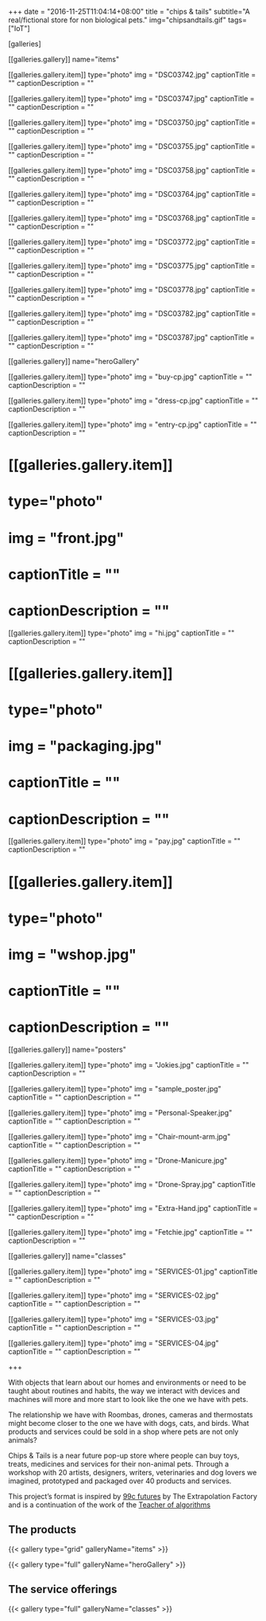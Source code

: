+++
date = "2016-11-25T11:04:14+08:00"
title = "chips & tails"
subtitle="A real/fictional store for non biological pets."
img="chipsandtails.gif"
tags=["IoT"]

[galleries]

[[galleries.gallery]]
  name="items"

  [[galleries.gallery.item]]
  type="photo"
  img = "DSC03742.jpg"
  captionTitle = ""
  captionDescription = ""

  [[galleries.gallery.item]]
  type="photo"
  img = "DSC03747.jpg"
  captionTitle = ""
  captionDescription = ""

  [[galleries.gallery.item]]
  type="photo"
  img = "DSC03750.jpg"
  captionTitle = ""
  captionDescription = ""

  [[galleries.gallery.item]]
  type="photo"
  img = "DSC03755.jpg"
  captionTitle = ""
  captionDescription = ""

  [[galleries.gallery.item]]
  type="photo"
  img = "DSC03758.jpg"
  captionTitle = ""
  captionDescription = ""

  [[galleries.gallery.item]]
  type="photo"
  img = "DSC03764.jpg"
  captionTitle = ""
  captionDescription = ""

  [[galleries.gallery.item]]
  type="photo"
  img = "DSC03768.jpg"
  captionTitle = ""
  captionDescription = ""

  [[galleries.gallery.item]]
  type="photo"
  img = "DSC03772.jpg"
  captionTitle = ""
  captionDescription = ""

  [[galleries.gallery.item]]
  type="photo"
  img = "DSC03775.jpg"
  captionTitle = ""
  captionDescription = ""

  [[galleries.gallery.item]]
  type="photo"
  img = "DSC03778.jpg"
  captionTitle = ""
  captionDescription = ""

  [[galleries.gallery.item]]
  type="photo"
  img = "DSC03782.jpg"
  captionTitle = ""
  captionDescription = ""

  [[galleries.gallery.item]]
  type="photo"
  img = "DSC03787.jpg"
  captionTitle = ""
  captionDescription = ""

[[galleries.gallery]]
  name="heroGallery"

  [[galleries.gallery.item]]
  type="photo"
  img = "buy-cp.jpg"
  captionTitle = ""
  captionDescription = ""

  [[galleries.gallery.item]]
  type="photo"
  img = "dress-cp.jpg"
  captionTitle = ""
  captionDescription = ""

  [[galleries.gallery.item]]
  type="photo"
  img = "entry-cp.jpg"
  captionTitle = ""
  captionDescription = ""

  # [[galleries.gallery.item]]
  # type="photo"
  # img = "front.jpg"
  # captionTitle = ""
  # captionDescription = ""

  [[galleries.gallery.item]]
  type="photo"
  img = "hi.jpg"
  captionTitle = ""
  captionDescription = ""

  # [[galleries.gallery.item]]
  # type="photo"
  # img = "packaging.jpg"
  # captionTitle = ""
  # captionDescription = ""

  [[galleries.gallery.item]]
  type="photo"
  img = "pay.jpg"
  captionTitle = ""
  captionDescription = ""

  # [[galleries.gallery.item]]
  # type="photo"
  # img = "wshop.jpg"
  # captionTitle = ""
  # captionDescription = ""

[[galleries.gallery]]
  name="posters"

  [[galleries.gallery.item]]
  type="photo"
  img = "Jokies.jpg"
  captionTitle = ""
  captionDescription = ""

  [[galleries.gallery.item]]
  type="photo"
  img = "sample_poster.jpg"
  captionTitle = ""
  captionDescription = ""

  [[galleries.gallery.item]]
  type="photo"
  img = "Personal-Speaker.jpg"
  captionTitle = ""
  captionDescription = ""

  [[galleries.gallery.item]]
  type="photo"
  img = "Chair-mount-arm.jpg"
  captionTitle = ""
  captionDescription = ""

  [[galleries.gallery.item]]
  type="photo"
  img = "Drone-Manicure.jpg"
  captionTitle = ""
  captionDescription = ""

  [[galleries.gallery.item]]
  type="photo"
  img = "Drone-Spray.jpg"
  captionTitle = ""
  captionDescription = ""

  [[galleries.gallery.item]]
  type="photo"
  img = "Extra-Hand.jpg"
  captionTitle = ""
  captionDescription = ""

  [[galleries.gallery.item]]
  type="photo"
  img = "Fetchie.jpg"
  captionTitle = ""
  captionDescription = ""

[[galleries.gallery]]
  name="classes"

  [[galleries.gallery.item]]
  type="photo"
  img = "SERVICES-01.jpg"
  captionTitle = ""
  captionDescription = ""

  [[galleries.gallery.item]]
  type="photo"
  img = "SERVICES-02.jpg"
  captionTitle = ""
  captionDescription = ""

  [[galleries.gallery.item]]
  type="photo"
  img = "SERVICES-03.jpg"
  captionTitle = ""
  captionDescription = ""

  [[galleries.gallery.item]]
  type="photo"
  img = "SERVICES-04.jpg"
  captionTitle = ""
  captionDescription = ""

+++


With objects that learn about our homes and environments or need to be taught about routines and habits, the way we interact with devices and machines will more and more start to look like the one we have with pets.

The relationship we have with Roombas, drones, cameras and thermostats might become closer to the one we have with dogs, cats, and birds. What products and services could be sold in a shop where pets are not only animals?

Chips & Tails is a near future pop-up store where people can buy toys, treats, medicines and services for their non-animal pets.  Through a workshop with 20 artists, designers, writers, veterinaries and dog lovers we imagined, prototyped and packaged over 40 products and services.

This project’s format is inspired by [99c futures](http://www.extrapolationfactory.com/99-FUTURES) by The Extrapolation Factory and is a continuation of the work of the [Teacher of algorithms](https://vimeo.com/125768041)

<!-- Posters made by [Henry Hu](https://dribbble.com/henryhu) -->

## The products

{{< gallery type="grid" galleryName="items" >}}

{{< gallery type="full" galleryName="heroGallery" >}}

<!-- {{< gallery type="grid" galleryName="posters" >}} -->

## The service offerings

{{< gallery type="full" galleryName="classes" >}}
